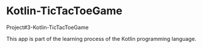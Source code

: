 # Kotlin-TicTacToeGame

Project#3-Kotlin-TicTacToeGame

This app is part of the learning process of the Kotlin programming language.
